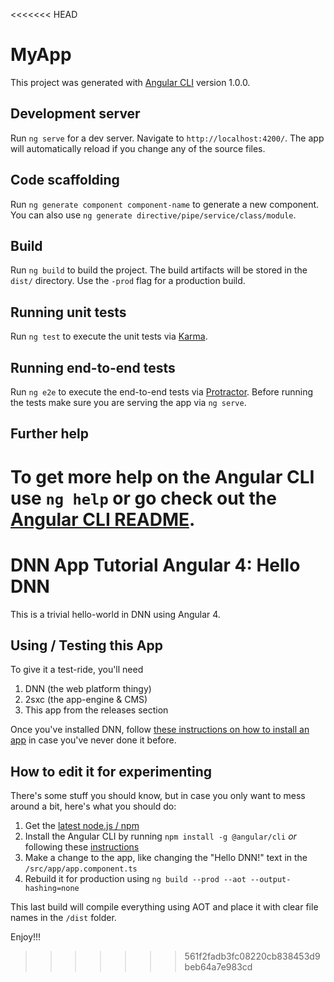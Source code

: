 <<<<<<< HEAD
# MyApp

This project was generated with [Angular CLI](https://github.com/angular/angular-cli) version 1.0.0.

## Development server

Run `ng serve` for a dev server. Navigate to `http://localhost:4200/`. The app will automatically reload if you change any of the source files.

## Code scaffolding

Run `ng generate component component-name` to generate a new component. You can also use `ng generate directive/pipe/service/class/module`.

## Build

Run `ng build` to build the project. The build artifacts will be stored in the `dist/` directory. Use the `-prod` flag for a production build.

## Running unit tests

Run `ng test` to execute the unit tests via [Karma](https://karma-runner.github.io).

## Running end-to-end tests

Run `ng e2e` to execute the end-to-end tests via [Protractor](http://www.protractortest.org/).
Before running the tests make sure you are serving the app via `ng serve`.

## Further help

To get more help on the Angular CLI use `ng help` or go check out the [Angular CLI README](https://github.com/angular/angular-cli/blob/master/README.md).
=======
# DNN App Tutorial Angular 4: Hello DNN

This is a trivial hello-world in DNN using Angular 4.

## Using / Testing this App
To give it a test-ride, you'll need 

1. DNN (the web platform thingy)
2. 2sxc (the app-engine & CMS)
3. This app from the releases section

Once you've installed DNN, follow [these instructions on how to install an app](http://2sxc.org/en/install-2sxc-app-package) in case you've never done it before. 

## How to edit it for experimenting
There's some stuff you should know, but in case you only want to mess around a bit, here's what you should do:

1. Get the [latest node.js / npm](https://nodejs.org/en/)
2. Install the Angular CLI by running `npm install -g @angular/cli` _or_ following these [instructions](https://angular.io/docs/ts/latest/cli-quickstart.html)
3. Make a change to the app, like changing the "Hello DNN!" text in the `/src/app/app.component.ts`
4. Rebuild it for production using `ng build --prod --aot --output-hashing=none`

This last build will compile everything using AOT and place it with clear file names in the `/dist` folder.

Enjoy!!!
>>>>>>> 561f2fadb3fc08220cb838453d9beb64a7e983cd
